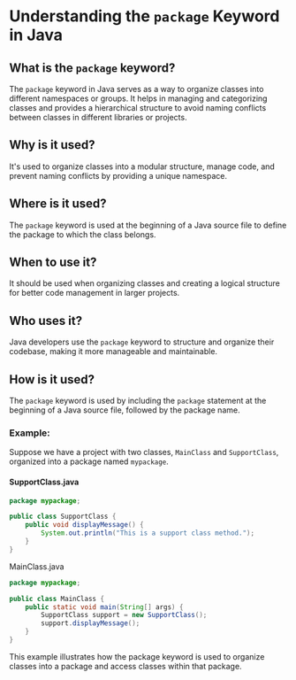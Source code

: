 # Understanding the `package` Keyword in Java

## What is the `package` keyword?
The `package` keyword in Java serves as a way to organize classes into different namespaces or groups. It helps in managing and categorizing classes and provides a hierarchical structure to avoid naming conflicts between classes in different libraries or projects.

## Why is it used?
It's used to organize classes into a modular structure, manage code, and prevent naming conflicts by providing a unique namespace.

## Where is it used?
The `package` keyword is used at the beginning of a Java source file to define the package to which the class belongs.

## When to use it?
It should be used when organizing classes and creating a logical structure for better code management in larger projects.

## Who uses it?
Java developers use the `package` keyword to structure and organize their codebase, making it more manageable and maintainable.

## How is it used?
The `package` keyword is used by including the `package` statement at the beginning of a Java source file, followed by the package name.

### Example:
Suppose we have a project with two classes, `MainClass` and `SupportClass`, organized into a package named `mypackage`.

#### SupportClass.java
```java
package mypackage;

public class SupportClass {
    public void displayMessage() {
        System.out.println("This is a support class method.");
    }
}
```
MainClass.java
```java
package mypackage;

public class MainClass {
    public static void main(String[] args) {
        SupportClass support = new SupportClass();
        support.displayMessage();
    }
}
```
This example illustrates how the package keyword is used to organize classes into a package and access classes within that package.